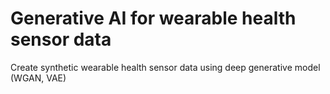 # Generative AI for wearable health sensor data
Create synthetic wearable health sensor data using deep generative model (WGAN, VAE)
